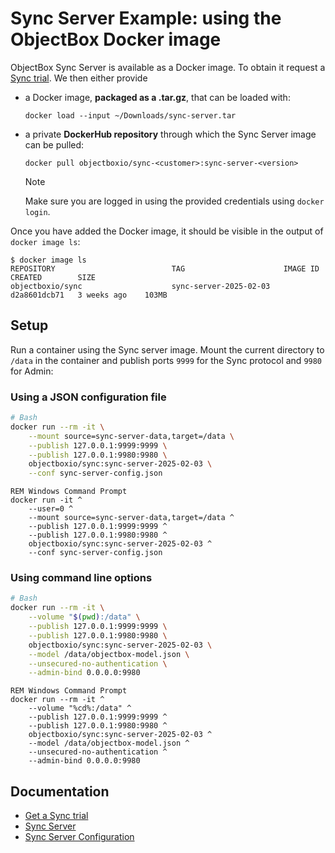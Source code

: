# Sync Server Example: using the ObjectBox Docker image

ObjectBox Sync Server is available as a Docker image. To obtain it request a [Sync trial](https://objectbox.io/sync/). We then either provide

- a Docker image, **packaged as a .tar.gz**, that can be loaded with:

    ```shell
    docker load --input ~/Downloads/sync-server.tar
    ```

- a private **DockerHub repository** through which the Sync Server image can be pulled:

    ```shell
    docker pull objectboxio/sync-<customer>:sync-server-<version>
    ```

    > [!NOTE]
    > Make sure you are logged in using the provided credentials using `docker login`.

Once you have added the Docker image, it should be visible in the output of `docker image ls`:

```shell
$ docker image ls
REPOSITORY                          TAG                      IMAGE ID       CREATED        SIZE
objectboxio/sync                    sync-server-2025-02-03   d2a8601dcb71   3 weeks ago    103MB
```

## Setup

Run a container using the Sync server image. Mount the current directory to `/data` in the container  and publish ports `9999` for the Sync protocol and `9980` for Admin:

### Using a JSON configuration file

```bash
# Bash
docker run --rm -it \
    --mount source=sync-server-data,target=/data \
    --publish 127.0.0.1:9999:9999 \
    --publish 127.0.0.1:9980:9980 \
    objectboxio/sync:sync-server-2025-02-03 \
    --conf sync-server-config.json
```

```batch
REM Windows Command Prompt
docker run -it ^
    --user=0 ^
    --mount source=sync-server-data,target=/data ^
    --publish 127.0.0.1:9999:9999 ^
    --publish 127.0.0.1:9980:9980 ^
    objectboxio/sync:sync-server-2025-02-03 ^
    --conf sync-server-config.json
```

### Using command line options



```bash
# Bash
docker run --rm -it \
    --volume "$(pwd):/data" \
    --publish 127.0.0.1:9999:9999 \
    --publish 127.0.0.1:9980:9980 \
    objectboxio/sync:sync-server-2025-02-03 \
    --model /data/objectbox-model.json \
    --unsecured-no-authentication \
    --admin-bind 0.0.0.0:9980
```

```batch
REM Windows Command Prompt
docker run --rm -it ^
    --volume "%cd%:/data" ^
    --publish 127.0.0.1:9999:9999 ^
    --publish 127.0.0.1:9980:9980 ^
    objectboxio/sync:sync-server-2025-02-03 ^
    --model /data/objectbox-model.json ^
    --unsecured-no-authentication ^
    --admin-bind 0.0.0.0:9980
```

## Documentation

- [Get a Sync trial](https://objectbox.io/sync/)
- [Sync Server](https://sync.objectbox.io/objectbox-sync-server)
- [Sync Server Configuration](https://sync.objectbox.io/sync-server-configuration)
